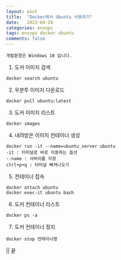 ```yaml
---
layout: post
title:  "Docker에서 Ubuntu 사용하기"
date:   2021-04-28
categories: envops
tags: envops docker ubuntu
comments: false
---
```

`개발환경은 Windows 10 입니다.`

1. 도커 이미지 검색
```
docker search ubuntu
```
2. 우분투 이미지 다운로드
```
docker pull ubuntu:latest
```
3. 도커 이미지 리스트
```
docker images
```
4. 내려받은 이미지 컨테이너 생성
```
docker run -it --name=ubuntu_server ubuntu
-it : 터미널로 바로 이동하는 옵션
--name : 서버이름 지정
ctrl+p+q : 터미널 빠져나오기
```
5. 컨테이너 접속
```
docker attach ubuntu
docker exec-it ubuntu bash
```
6. 도커 컨테이너 리스트
```
docker ps -a
```
7. 도커 컨테이너 정지
```
docker stop 컨테이너명
```


|| 끝